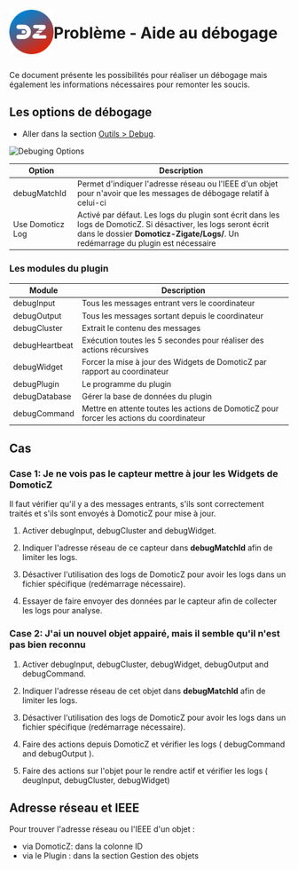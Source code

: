 <a href="Home.md"><img align="left" width="80" height="80" src="../Images/logo_Z4D.png" alt="Logo"></a>

# Problème - Aide au débogage

</br>

Ce document présente les possibilités pour réaliser un débogage mais également les informations nécessaires pour remonter les soucis.


## Les options de débogage

* Aller dans la section [Outils > Debug](WebUI_Outils.md#debug).

![Debuging Options](../Images/debugingOptions.png)

| Option | Description |
| ------- | -------- |
| debugMatchId | Permet d'indiquer l'adresse réseau ou l'IEEE d'un objet pour n'avoir que les messages de débogage relatif à celui-ci |
| Use Domoticz Log | Activé par défaut. Les logs du plugin sont écrit dans les logs de DomoticZ. Si désactiver, les logs seront écrit dans le dossier __Domoticz-Zigate/Logs/__. Un redémarrage du plugin est nécessaire|

### Les modules du plugin


| Module | Description |
| ------ | ----------- |
| debugInput  | Tous les messages entrant vers le coordinateur |
| debugOutput | Tous les messages sortant depuis le coordinateur |
| debugCluster | Extrait le contenu des messages |
| debugHeartbeat | Exécution toutes les 5 secondes pour réaliser des actions récursives |
| debugWidget | Forcer la mise à jour des Widgets de DomoticZ par rapport au coordinateur |
| debugPlugin | Le programme du plugin |
| debugDatabase | Gérer la base de données du plugin |
| debugCommand | Mettre en attente toutes les actions de DomoticZ pour forcer les actions du coordinateur |


## Cas

### Case 1: Je ne vois pas le capteur mettre à jour les Widgets de DomoticZ


Il faut vérifier qu'il y a des messages entrants, s'ils sont correctement traités et s'ils sont envoyés à DomoticZ pour mise à jour.


1. Activer debugInput, debugCluster and debugWidget.
1. Indiquer l'adresse réseau de ce capteur dans __debugMatchId__ afin de limiter les logs.
1. Désactiver l'utilisation des logs de DomoticZ pour avoir les logs dans un fichier spécifique (redémarrage nécessaire).

1. Essayer de faire envoyer des données par le capteur afin de collecter les logs pour analyse.


### Case 2: J'ai un nouvel objet appairé, mais il semble qu'il n'est pas bien reconnu

1. Activer debugInput, debugCluster, debugWidget, debugOutput and debugCommand.
1. Indiquer l'adresse réseau de cet objet dans __debugMatchId__ afin de limiter les logs.
1. Désactiver l'utilisation des logs de DomoticZ pour avoir les logs dans un fichier spécifique (redémarrage nécessaire).

1. Faire des actions depuis DomoticZ et vérifier les logs ( debugCommand and debugOutput ).
1. Faire des actions sur l'objet pour le rendre actif et vérifier les logs ( deugInput, debugCluster, debugWidget)


## Adresse réseau et IEEE

Pour trouver l'adresse réseau ou l'IEEE d'un objet :
  * via DomoticZ: dans la colonne ID
  * via le Plugin : dans la section Gestion des objets
